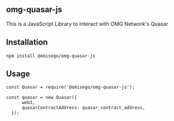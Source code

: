 ## omg-quasar-js

This is a JavaScript Library to interact with OMG Network's Quasar

## Installation

```
npm install @omisego/omg-quasar-js
```

## Usage

```
const Quasar = require('@omisego/omg-quasar-js');

const quasar = new Quasar({
      web3, 
      quasarContractAddress: quasar_contract_address,
  });
```